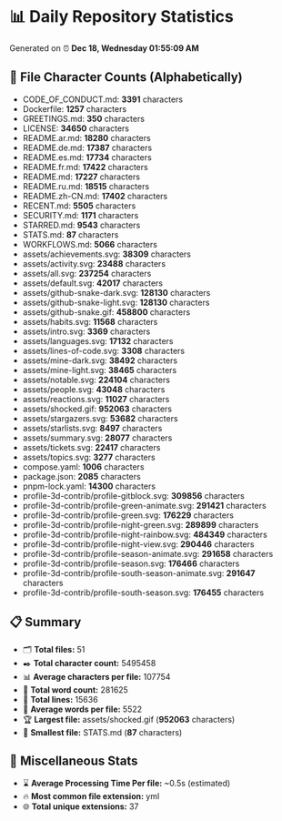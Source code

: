 # 📊 Daily Repository Statistics
Generated on ⏰ **Dec 18, Wednesday 01:55:09 AM**

## 📂 File Character Counts (Alphabetically)
- CODE_OF_CONDUCT.md: **3391** characters
- Dockerfile: **1257** characters
- GREETINGS.md: **350** characters
- LICENSE: **34650** characters
- README.ar.md: **18280** characters
- README.de.md: **17387** characters
- README.es.md: **17734** characters
- README.fr.md: **17422** characters
- README.md: **17227** characters
- README.ru.md: **18515** characters
- README.zh-CN.md: **17402** characters
- RECENT.md: **5505** characters
- SECURITY.md: **1171** characters
- STARRED.md: **9543** characters
- STATS.md: **87** characters
- WORKFLOWS.md: **5066** characters
- assets/achievements.svg: **38309** characters
- assets/activity.svg: **23488** characters
- assets/all.svg: **237254** characters
- assets/default.svg: **42017** characters
- assets/github-snake-dark.svg: **128130** characters
- assets/github-snake-light.svg: **128130** characters
- assets/github-snake.gif: **458800** characters
- assets/habits.svg: **11568** characters
- assets/intro.svg: **3369** characters
- assets/languages.svg: **17132** characters
- assets/lines-of-code.svg: **3308** characters
- assets/mine-dark.svg: **38492** characters
- assets/mine-light.svg: **38465** characters
- assets/notable.svg: **224104** characters
- assets/people.svg: **43048** characters
- assets/reactions.svg: **11027** characters
- assets/shocked.gif: **952063** characters
- assets/stargazers.svg: **53682** characters
- assets/starlists.svg: **8497** characters
- assets/summary.svg: **28077** characters
- assets/tickets.svg: **22417** characters
- assets/topics.svg: **3277** characters
- compose.yaml: **1006** characters
- package.json: **2085** characters
- pnpm-lock.yaml: **14300** characters
- profile-3d-contrib/profile-gitblock.svg: **309856** characters
- profile-3d-contrib/profile-green-animate.svg: **291421** characters
- profile-3d-contrib/profile-green.svg: **176229** characters
- profile-3d-contrib/profile-night-green.svg: **289899** characters
- profile-3d-contrib/profile-night-rainbow.svg: **484349** characters
- profile-3d-contrib/profile-night-view.svg: **290446** characters
- profile-3d-contrib/profile-season-animate.svg: **291658** characters
- profile-3d-contrib/profile-season.svg: **176466** characters
- profile-3d-contrib/profile-south-season-animate.svg: **291647** characters
- profile-3d-contrib/profile-south-season.svg: **176455** characters

## 📋 Summary
- 🗂️ **Total files:** 51
- ✒️ **Total character count:** 5495458
- 📊 **Average characters per file:** 107754
- 📝 **Total word count:** 281625
- 🧾 **Total lines:** 15636
- 📐 **Average words per file:** 5522
- 🏆 **Largest file:** assets/shocked.gif (**952063** characters)
- 🥉 **Smallest file:** STATS.md (**87** characters)

## 🌟 Miscellaneous Stats
- ⌛ **Average Processing Time Per file:** ~0.5s (estimated)
- 🔥 **Most common file extension:** yml
- 🌐 **Total unique extensions:** 37
